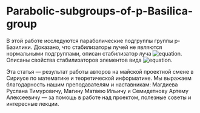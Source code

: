 # Parabolic-subgroups-of-p-Basilica-group

В этой работе исследуются параболические подгруппы группы p-Базилики. Доказано, что стабилизаторы лучей не являются нормальными подгруппами, описан стабилизатор луча ![equation](https://latex.codecogs.com/svg.image?(p-1)%5E%7B%5Cinfty%7D). Описаны свойства стабилизаторов элементов вида ![equation](https://latex.codecogs.com/svg.image?(p-1)%5E%7Bn%7D).

Эта статья — результат работы авторов на майской проектной смене в Сириусе по математике и теоретической информатике. Мы выражаем благодарность нашим преподавателям и наставникам: Магдиева Руслана Тимуровичу, Магину Матвею Ильичу и Семидетнову Артему Алексеевичу — за помощь в работе над проектом, полезные советы и интересные лекции.

